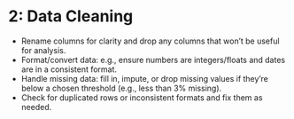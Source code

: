 # 2: Data Cleaning


- Rename columns for clarity and drop any columns that won’t be useful for analysis.
- Format/convert data: e.g., ensure numbers are integers/floats and dates are in a consistent format.
- Handle missing data: fill in, impute, or drop missing values if they’re below a chosen threshold (e.g., less than 3% missing).
- Check for duplicated rows or inconsistent formats and fix them as needed.

